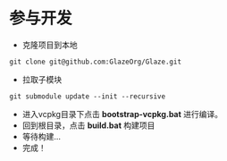 # 参与开发
- 克隆项目到本地
```
git clone git@github.com:GlazeOrg/Glaze.git
```

- 拉取子模块
```
git submodule update --init --recursive
```  
- 进入vcpkg目录下点击 **bootstrap-vcpkg.bat** 进行编译。
- 回到根目录，点击 **build.bat** 构建项目
- 等待构建...
- 完成！